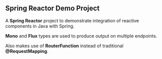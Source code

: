 ## Spring Reactor Demo Project


A **Spring Reactor** project to demonstrate integration of reactive components in Java with Spring.

**Mono** and **Flux** types are used to produce output on multiple endpoints.

Also makes use of **RouterFunction** instead of traditional **@RequestMapping**.
